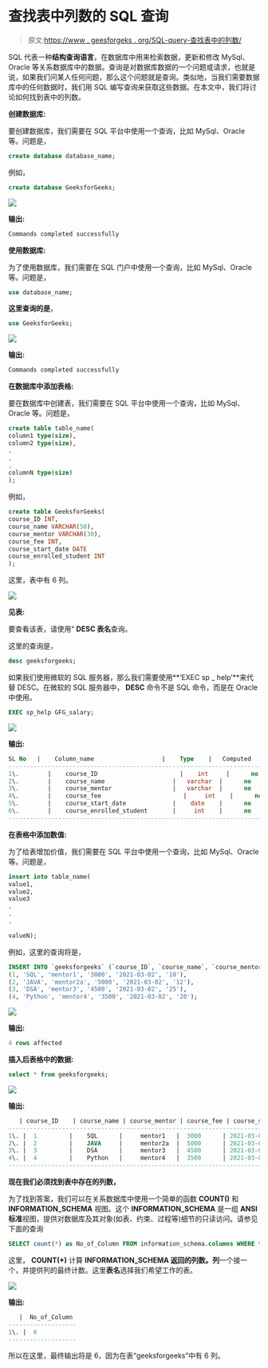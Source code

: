 # 查找表中列数的 SQL 查询

> 原文:[https://www . geesforgeks . org/SQL-query-查找表中的列数/](https://www.geeksforgeeks.org/sql-query-to-find-the-number-of-columns-in-a-table/)

SQL 代表一种**结构查询语言**，在数据库中用来检索数据，更新和修改 MySql、Oracle 等关系数据库中的数据。查询是对数据库数据的一个问题或请求，也就是说，如果我们问某人任何问题，那么这个问题就是查询。类似地，当我们需要数据库中的任何数据时，我们用 SQL 编写查询来获取这些数据。在本文中，我们将讨论如何找到表中的列数。

**创建数据库:**

要创建数据库，我们需要在 SQL 平台中使用一个查询，比如 MySql、Oracle 等。问题是，

```sql
create database database_name;
```

例如，

```sql
create database GeeksforGeeks;
```

![](img/82f9746e5d1b648998cbd6ba6c7cdd37.png)

**输出:**

```sql
Commands completed successfully
```

**使用数据库:**

为了使用数据库，我们需要在 SQL 门户中使用一个查询，比如 MySql、Oracle 等。问题是，

```sql
use database_name;
```

**这里查询的是**，

```sql
use GeeksforGeeks;
```

![](img/7f57090927863b95a09756f705bc0c00.png)

**输出:**

```sql
Commands completed successfully
```

**在数据库中添加表格:**

要在数据库中创建表，我们需要在 SQL 平台中使用一个查询，比如 MySql、Oracle 等。问题是，

```sql
create table table_name(
column1 type(size),
column2 type(size),
.
.
.
columnN type(size)
);
```

例如，

```sql
create table GeeksforGeeks(
course_ID INT,
course_name VARCHAR(50),
course_mentor VARCHAR(30),
course_fee INT,
course_start_date DATE
course_enrolled_student INT
);
```

这里，表中有 6 列。

![](img/8701a1daab6e53a8c1b47a82ed581bee.png)

**见表:**

要查看该表，请使用“ **DESC 表名**查询。

这里的查询是，

```sql
desc geeksforgeeks;
```

如果我们使用微软的 SQL 服务器，那么我们需要使用**‘EXEC sp _ help’**来代替 DESC。在微软的 SQL 服务器中， **DESC** 命令不是 SQL 命令，而是在 Oracle 中使用。

```sql
EXEC sp_help GFG_salary;
```

![](img/a08656ac43b38d7ee8c526eebba8ca3f.png)

**输出:**

```sql
SL No   |    Column_name                   |    Type    |   Computed   |   Length
----------------------------------------------------------------------------------
1\.        |    course_ID                       |    int     |      no      |     4
2\.        |    course_name                   |   varchar  |      no      |     50 
3\.        |    course_mentor                 |   varchar  |      no      |     30
4\.        |    course_fee                       |     int    |      no      |     4
5\.        |    course_start_date             |    date    |      no      |     3
6\.        |    course_enrolled_student       |     int    |      no      |     4
----------------------------------------------------------------------------------
```

**在表格中添加数值:**

为了给表增加价值，我们需要在 SQL 平台中使用一个查询，比如 MySql、Oracle 等。问题是，

```sql
insert into table_name(
value1,
value2,
value3
.
.
.

valueN);
```

例如，这里的查询将是，

```sql
INSERT INTO `geeksforgeeks` (`course_ID`, `course_name`, `course_mentor`, `course_fee`, `course_start_date`, `course_enrolled_student`) VALUES
(1, 'SQL', 'mentor1', '3000', '2021-03-02', '10'),
(2, 'JAVA', 'mentor2a', '5000', '2021-03-02', '12'),
(3, 'DSA', 'mentor3', '4500', '2021-03-02', '25'),
(4, 'Python', 'mentor4', '3500', '2021-03-02', '20');
```

![](img/52d0256821899771aee8cb9d682fdb43.png)

**输出:**

```sql
4 rows affected
```

**插入后表格中的数据:**

```sql
select * from geeksforgeeks;
```

![](img/cd9304da31ffed511963ddcbe2f81b57.png)

**输出:**

```sql
   | course_ID    | course_name | course_mentor | course_fee | course_start_date |  course_enrolled_student  
----------------------------------------------------------------------------------------------------------
1\. |  1         |    SQL      |     mentor1   |  3000      | 2021-03-02        |  10
2\. |  2         |    JAVA     |     mentor2a  |  5000      | 2021-03-02        |  12   
3\. |  3         |    DSA      |     mentor3   |  4500      | 2021-03-02        |  25
4\. |  4         |    Python   |     mentor4   |  3500      | 2021-03-02        |  20
----------------------------------------------------------------------------------------------------------
```

**现在我们必须找到表中存在的列数，**

为了找到答案，我们可以在关系数据库中使用一个简单的函数 **COUNT()** 和 **INFORMATION_SCHEMA** 视图。这个 **INFORMATION_SCHEMA** 是一组 **ANSI 标准**视图，提供对数据库及其对象(如表、约束、过程等)细节的只读访问。请参见下面的查询

```sql
SELECT count(*) as No_of_Column FROM information_schema.columns WHERE table_name ='geeksforgeeks';
```

这里， **COUNT(*)** 计算 **INFORMATION_SCHEMA 返回的列数。列**一个接一个，并提供列的最终计数。这里**表名**选择我们希望工作的表。

![](img/27c9e6a104ef73d9ef98f4231873794f.png)

**输出:**

```sql
   |  No_of_Column  
-------------------
1\. |  6
-------------------
```

所以在这里，最终输出将是 6，因为在表“geeksforgeeks”中有 6 列。